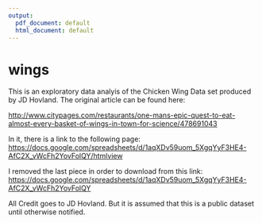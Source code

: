 ```yaml
---
output:
  pdf_document: default
  html_document: default
---
```

# wings

This is an exploratory data analyis of the Chicken Wing Data set produced by JD Hovland. The original article can be found here:

http://www.citypages.com/restaurants/one-mans-epic-quest-to-eat-almost-every-basket-of-wings-in-town-for-science/478691043

In it, there is a link to the following page:
https://docs.google.com/spreadsheets/d/1aqXDv59uom_5XgqYyF3HE4-AfC2X_vWcFh2YovFolQY/htmlview

I removed the last piece in order to download from this link:
https://docs.google.com/spreadsheets/d/1aqXDv59uom_5XgqYyF3HE4-AfC2X_vWcFh2YovFolQY

All Credit goes to JD Hovland. But it is assumed that this is a public dataset until otherwise notified.



